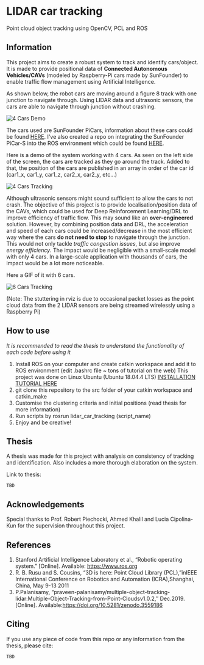 # LIDAR car tracking
Point cloud object tracking using OpenCV, PCL and ROS

## Information
This project aims to create a robust system to track and identify cars/object. It is made to provide positional data of **Connected Autonomous Vehicles/CAVs** (modeled by Raspberry-Pi cars made by SunFounder) to enable traffic flow management using Artificial Intelligence.

As shown below, the robot cars are moving around a figure 8 track with one junction to navigate through. Using LIDAR data and ultrasonic sensors, the cars are able to navigate through junction without crashing.

![4 Cars Demo](https://media.giphy.com/media/fsJx47EhhA4HDu85lc/giphy.gif)

The cars used are SunFounder PiCars, information about these cars could be found [HERE](https://www.sunfounder.com/picar-s-kit.html). I've also created a repo on integrating the SunFounder PiCar-S into the ROS environment which could be found [HERE](https://github.com/ryonaldteofilo/picar-s_rosintegration).

Here is a demo of the system working with 4 cars. As seen on the left side of the screen, the cars are tracked as they go around the track. Added to that, the position of the cars are published in an array in order of the car id (car1_x, car1_y, car1_z, car2_x, car2_y, etc...)

![4 Cars Tracking](https://media.giphy.com/media/XZ0kGoPJTgm52Y4oTR/giphy.gif)

Although ultrasonic sensors might sound sufficient to allow the cars to not crash. The objective of this project is to provide localisation/position data of the CAVs, which could be used for Deep Reinforcement Learning/DRL to improve efficiency of traffic flow.
This may sound like an **over-engineered** solution. However, by combining position data and DRL, the acceleration and speed of each cars could be increased/decrease in the most efficient way where the cars **do not need to stop** to navigate through the junction. This would not only tackle _traffic congestion issues_, but also improve _energy efficiency_. The impact would be negligible with a small-scale model with only 4 cars. In a large-scale application with thousands of cars, the impact would be a lot more noticeable. 

Here a GIF of it with 6 cars.

![6 Cars Tracking](https://media.giphy.com/media/XDXWXwmfKUJWz9w4G0/giphy.gif)

(Note: The stuttering in rviz is due to occasional packet losses as the point cloud data from the 2 LIDAR sensors are being streamed wirelessly using a Raspberry Pi)

## How to use
_It is recommended to read the thesis to understand the functionality of each code before using it_

1. Install ROS on your computer and create catkin workspace and add it to ROS environment (edit .bashrc file ~ tons of tutorial on the web)
This project was done on Linux Ubuntu (Ubuntu 18.04.4 LTS) [INSTALLATION TUTORIAL HERE](http://wiki.ros.org/melodic/Installation/Ubuntu)
2. git clone this repository to the src folder of your catkin workspace and catkin_make
3. Customise the clustering criteria and initial positions (read thesis for more information)
4. Run scripts by rosrun lidar_car_tracking (script_name)
4. Enjoy and be creative!

## Thesis
A thesis was made for this project with analysis on consistency of tracking and identification. Also includes a more thorough elaboration on the system.

Link to thesis:
```
TBD
```

## Acknowledgements
Special thanks to Prof. Robert Piechocki, Ahmed Khalil and Lucia Cipolina-Kun for the supervision throughout this project. 

## References
1. Stanford   Artificial   Intelligence   Laboratory   et   al.,   “Robotic   operating system.” [Online]. Available:  https://www.ros.org
2. R.  B.  Rusu  and  S.  Cousins,  “3D  is  here:   Point  Cloud  Library  (PCL),”inIEEE International Conference on Robotics and Automation (ICRA),Shanghai, China, May 9-13 2011
3. P.Palanisamy, “praveen-palanisamy/multiple-object-tracking-lidar:Multiple-Object-Tracking-from-Point-Cloudsv1.0.2,′′ Dec.2019.[Online]. Available:https://doi.org/10.5281/zenodo.3559186

## Citing
If you use any piece of code from this repo or any information from the thesis, please cite:
```
TBD
```
